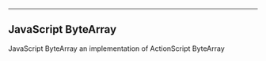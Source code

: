 --------------------
JavaScript ByteArray
--------------------
JavaScript ByteArray an implementation of ActionScript ByteArray

